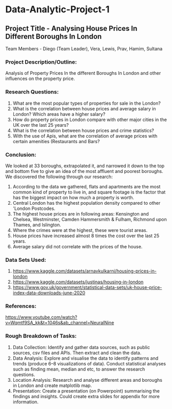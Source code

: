 # Data-Analytic-Project-1

## Project Title - Analysing House Prices In Different Boroughs In London 
Team Members -  Diego (Team Leader), Vera, Lewis, Prav, Hamim, Sultana

### Project Description/Outline:
Analysis of Property Prices In the different Boroughs In London and other influences on the property price.

### Research Questions:
1.   What are the most popular types of properties for sale in the London?
2.   What is the correlation between house prices and average salary in London? Which areas have a higher salary?
3.   How do property prices in London compare with other major cities in the UK over the last 25 years?
4.   What is the correlation between house prices and crime statistics?
5.   With the use of Apis, what are the correlation of average prices with certain amenities (Restaurants and Bars? 


### Conclusion:
We looked at 33 boroughs, extrapolated it, and narrowed it down to the top and bottom five to give an idea of the most affluent and poorest boroughs. We discovered the following through our research:
1. According to the data we gathered, flats and apartments are the most common kind of property to live in, and square footage is the factor that has the biggest impact on how much a property is worth.
2. Central London has the highest population density compared to other 'London Postcodes.
3. The highest house prices are in following areas: Kensington and Chelsea, Westminster, Camden Hammersmith & Fulham, Richmond upon Thames, and Islington.
4. Where the crimes were at the highest, these were tourist areas.
5. House prices have increased almost 8 times the cost over the last 25 years.
6. Average salary did not correlate with the prices of the house. 

### Data Sets Used:
1. https://www.kaggle.com/datasets/arnavkulkarni/housing-prices-in-london
2. https://www.kaggle.com/datasets/justinas/housing-in-london
3. https://www.gov.uk/government/statistical-data-sets/uk-house-price-index-data-downloads-june-2020

### References:
https://www.youtube.com/watch?v=Wqmtf9SA_kk&t=1046s&ab_channel=NeuralNine

### Rough Breakdown of Tasks:
1. Data Collection: Identify and gather data sources, such as public sources, csv files and APIs. Then extract and clean the data.
2. Data Analysis: Explore and visualise the data to identify patterns and trends (produce 6–8 visualizations of data). Conduct statistical analyses such as finding mean, median and etc, to answer the research questions.
3. Location Analysis: Research and analyse different areas and boroughs in London and create matplotlib map.
4. Presentation: Create a presentation (on Powerpoint) summarising the findings and insights. Could create extra slides for appendix for more information.
